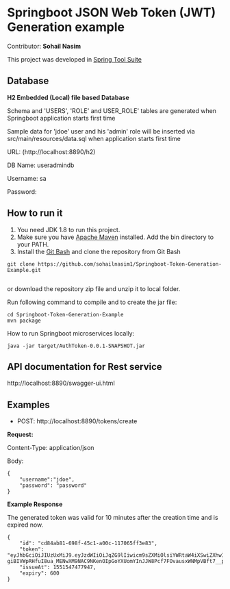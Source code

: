 # Springboot JSON Web Token (JWT) Generation  example
Contributor: **Sohail Nasim**

This project was developed in [Spring Tool Suite](http://spring.io/tools/sts)

## Database

**H2  Embedded (Local) file based Database**

Schema and 'USERS', 'ROLE' and USER_ROLE' tables are generated when Springboot application starts first time

Sample data for 'jdoe' user and his 'admin' role will be inserted via src/main/resources/data.sql when application starts first time

URL: (http://localhost:8890/h2)

DB Name: useradmindb

Username: sa

Password:


## How to run it
1. You need JDK 1.8 to run this project.
2. Make sure you have [Apache Maven](https://maven.apache.org/download.cgi) installed. Add the bin directory to your PATH.
3. Install the [Git Bash](https://git-scm.com/download) and clone the repository
 from Git Bash
 
```
git clone https://github.com/sohailnasim1/Springboot-Token-Generation-Example.git
 
```

 or download the repository zip file and unzip it to local folder.

Run following command to compile and to create the jar file:

```
cd Springboot-Token-Generation-Example
mvn package

```

How to run Springboot microservices locally:

```
java -jar target/AuthToken-0.0.1-SNAPSHOT.jar
```

## API documentation for Rest service
http://localhost:8890/swagger-ui.html

## Examples

* POST: http://localhost:8890/tokens/create


**Request:**

Content-Type: application/json

Body:

```
{
	"username":"jdoe",
	"password": "password"
}
```

**Example Response**

The generated token was valid for 10 minutes after the creation time and is expired now.
```
{
    "id": "cd84ab81-698f-45c1-a00c-117065ff3e83",
    "token": "eyJhbGciOiJIUzUxMiJ9.eyJzdWIiOiJqZG9lIiwicm9sZXMiOlsiYWRtaW4iXSwiZXhwIjoxNTUxNTQ4MDc3LCJpYXQiOjE1NTE1NDc0NzcsImp0aSI6ImNkODRhYjgxLTY5OGYtNDVjMS1hMDBjLTExNzA2NWZmM2U4MyJ9.8au11Dpa-giBIVWpRHfuI8ua_MENwXM9NAC9NKenOIpGoYXUomYInJJW8Pcf7FOvausxWNMpVBft7__poI9qug",
    "issueAt": 1551547477947,
    "expiry": 600
}
```